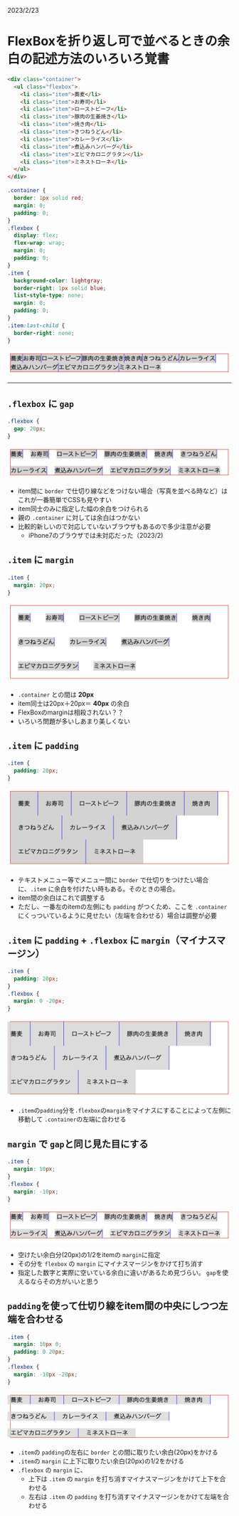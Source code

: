 2023/2/23

# FlexBoxを折り返し可で並べるときの余白の記述方法のいろいろ覚書

```html
<div class="container">
  <ul class="flexbox">
    <li class="item">蕎麦</li>
    <li class="item">お寿司</li>
    <li class="item">ローストビーフ</li>
    <li class="item">豚肉の生姜焼き</li>
    <li class="item">焼き肉</li>
    <li class="item">きつねうどん</li>
    <li class="item">カレーライス</li>
    <li class="item">煮込みハンバーグ</li>
    <li class="item">エビマカロニグラタン</li>
    <li class="item">ミネストローネ</li>
  </ul>
</div>
```

```css
.container {
  border: 1px solid red;
  margin: 0;
  padding: 0;
}
.flexbox {
  display: flex;
  flex-wrap: wrap;
  margin: 0;
  padding: 0;
}
.item {
  background-color: lightgray;
  border-right: 1px solid blue;
  list-style-type: none;
  margin: 0;
  padding: 0;
}
.item:last-child {
  border-right: none;
}
```
![img1](img/base.png)

---

## `.flexbox` に `gap`
```css
.flexbox {
  gap: 20px;
}
```
![img2](img/gap.png)

- item間に `border` で仕切り線などをつけない場合（写真を並べる時など）はこれが一番簡単でCSSも見やすい
- item同士のみに指定した幅の余白をつけられる
- 親の `.container` に対しては余白はつかない
- 比較的新しいので対応していないブラウザもあるので多少注意が必要
  - iPhone7のブラウザでは未対応だった（2023/2)

## `.item` に `margin`
```css
.item {
  margin: 20px;
}
```
![img3](img/margin.png)

- `.container` との間は **20px**
- item同士は20px＋20px＝ **40px** の余白
- FlexBoxのmarginは相殺されない？？
- いろいろ問題が多いしあまり美しくない

## `.item` に `padding`
```css
.item {
  padding: 20px;
}
```
![img4](img/padding.png)

- テキストメニュー等でメニュー間に `border` で仕切りをつけたい場合に、`.item` に余白を付けたい時もある。そのときの場合。
- item間の余白はこれで調整する
- ただし、一番左のitemの左側にも `padding` がつくため、ここを `.container` にくっついているように見せたい（左端を合わせる）場合は調整が必要

## `.item` に `padding` + `.flexbox` に `margin`（マイナスマージン）
```css
.item {
  padding: 20px;
}
.flexbox {
  margin: 0 -20px;
}
```
![img5](img/minus-margin.png)

- `.item`の`padding`分を`.flexbox`の`margin`をマイナスにすることによって左側に移動して `.container`の左端に合わせる

## `margin` で `gap`と同じ見た目にする
```css
.item {
  margin: 10px;
}
.flexbox {
  margin: -10px;
}
```
![img6](img/gap-margin.png)

- 空けたい余白分(20px)の1/2をitemの `margin`に指定
- その分を `flexbox` の `margin` にマイナスマージンをかけて打ち消す
- 指定した数字と実際に空いている余白に違いがあるため見づらい。 `gap`を使えるならその方がいいと思う

## `padding`を使って仕切り線をitem間の中央にしつつ左端を合わせる
```css
.item {
  margin: 10px 0;
  padding: 0 20px;
}
.flexbox {
  margin: -10px -20px;
}
```
![img7](img/p-m.png)

- `.item`の `padding`の左右に `border` との間に取りたい余白(20px)をかける
- `.item`の `margin` に上下に取りたい余白(20px)の1/2をかける
- `.flexbox` の `margin` に、
   - 上下は `.item` の `margin` を打ち消すマイナスマージンをかけて上下を合わせる
   - 左右は `.item` の `padding` を打ち消すマイナスマージンをかけて左端を合わせる

